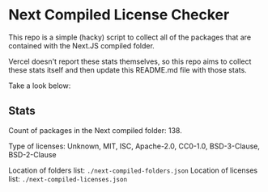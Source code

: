 # Next Compiled License Checker

This repo is a simple (hacky) script to collect all of the packages that are contained with the Next.JS compiled folder.

Vercel doesn't report these stats themselves, so this repo aims to collect these stats itself and then update this README.md file with those stats.

Take a look below:

## Stats

Count of packages in the Next compiled folder: 138.

Type of licenses: Unknown, MIT, ISC, Apache-2.0, CC0-1.0, BSD-3-Clause, BSD-2-Clause

Location of folders list: `./next-compiled-folders.json`
Location of licenses list: `./next-compiled-licenses.json`